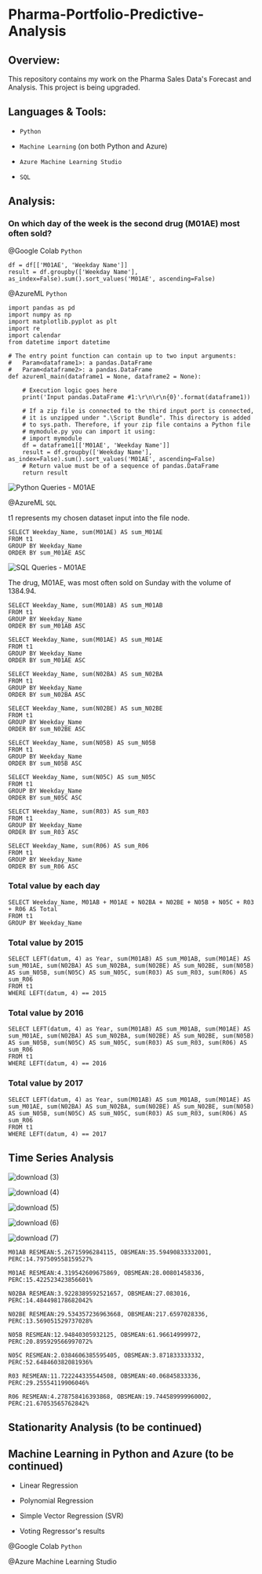 # Pharma-Portfolio-Predictive-Analysis

## Overview:

This repository contains my work on the Pharma Sales Data's Forecast and Analysis. This project is being upgraded.

## Languages & Tools:

- `Python`

- `Machine Learning` (on both Python and Azure)

- `Azure Machine Learning Studio`

- `SQL`

## Analysis:

### On which day of the week is the second drug (M01AE) most often sold?

@Google Colab `Python`
```
df = df[['M01AE', 'Weekday Name']]
result = df.groupby(['Weekday Name'], as_index=False).sum().sort_values('M01AE', ascending=False)
```

@AzureML `Python`
```
import pandas as pd
import numpy as np
import matplotlib.pyplot as plt
import re
import calendar
from datetime import datetime

# The entry point function can contain up to two input arguments:
#   Param<dataframe1>: a pandas.DataFrame
#   Param<dataframe2>: a pandas.DataFrame
def azureml_main(dataframe1 = None, dataframe2 = None):

    # Execution logic goes here
    print('Input pandas.DataFrame #1:\r\n\r\n{0}'.format(dataframe1))

    # If a zip file is connected to the third input port is connected,
    # it is unzipped under ".\Script Bundle". This directory is added
    # to sys.path. Therefore, if your zip file contains a Python file
    # mymodule.py you can import it using:
    # import mymodule
    df = dataframe1[['M01AE', 'Weekday Name']]
    result = df.groupby(['Weekday Name'], as_index=False).sum().sort_values('M01AE', ascending=False)
    # Return value must be of a sequence of pandas.DataFrame
    return result
```    
![Python Queries - M01AE](https://user-images.githubusercontent.com/70437668/161901354-b6b8ac79-750d-4cd0-96fd-82e5573ca466.jpg)

@AzureML `SQL`

t1 represents my chosen dataset input into the file node.
```
SELECT Weekday_Name, sum(M01AE) AS sum_M01AE
FROM t1
GROUP BY Weekday_Name
ORDER BY sum_M01AE ASC
```
![SQL Queries - M01AE](https://user-images.githubusercontent.com/70437668/161901382-40f830c5-a41c-4a82-a94b-5daee87a3b14.jpg)

The drug, M01AE, was most often sold on Sunday with the volume of 1384.94.

```
SELECT Weekday_Name, sum(M01AB) AS sum_M01AB
FROM t1
GROUP BY Weekday_Name
ORDER BY sum_M01AB ASC
```

```
SELECT Weekday_Name, sum(M01AE) AS sum_M01AE
FROM t1
GROUP BY Weekday_Name
ORDER BY sum_M01AE ASC
```

```
SELECT Weekday_Name, sum(N02BA) AS sum_N02BA
FROM t1
GROUP BY Weekday_Name
ORDER BY sum_N02BA ASC
```

```
SELECT Weekday_Name, sum(N02BE) AS sum_N02BE
FROM t1
GROUP BY Weekday_Name
ORDER BY sum_N02BE ASC
```

```
SELECT Weekday_Name, sum(N05B) AS sum_N05B
FROM t1
GROUP BY Weekday_Name
ORDER BY sum_N05B ASC
```

```
SELECT Weekday_Name, sum(N05C) AS sum_N05C
FROM t1
GROUP BY Weekday_Name
ORDER BY sum_N05C ASC
```

```
SELECT Weekday_Name, sum(R03) AS sum_R03
FROM t1
GROUP BY Weekday_Name
ORDER BY sum_R03 ASC
```

```
SELECT Weekday_Name, sum(R06) AS sum_R06
FROM t1
GROUP BY Weekday_Name
ORDER BY sum_R06 ASC
```

### Total value by each day

```
SELECT Weekday_Name, M01AB + M01AE + N02BA + N02BE + N05B + N05C + R03 + R06 AS Total
FROM t1
GROUP BY Weekday_Name
```

### Total value by 2015

```
SELECT LEFT(datum, 4) as Year, sum(M01AB) AS sum_M01AB, sum(M01AE) AS sum_M01AE, sum(N02BA) AS sum_N02BA, sum(N02BE) AS sum_N02BE, sum(N05B) AS sum_N05B, sum(N05C) AS sum_N05C, sum(R03) AS sum_R03, sum(R06) AS sum_R06
FROM t1
WHERE LEFT(datum, 4) == 2015
```

### Total value by 2016

```
SELECT LEFT(datum, 4) as Year, sum(M01AB) AS sum_M01AB, sum(M01AE) AS sum_M01AE, sum(N02BA) AS sum_N02BA, sum(N02BE) AS sum_N02BE, sum(N05B) AS sum_N05B, sum(N05C) AS sum_N05C, sum(R03) AS sum_R03, sum(R06) AS sum_R06
FROM t1
WHERE LEFT(datum, 4) == 2016
```

### Total value by 2017

```
SELECT LEFT(datum, 4) as Year, sum(M01AB) AS sum_M01AB, sum(M01AE) AS sum_M01AE, sum(N02BA) AS sum_N02BA, sum(N02BE) AS sum_N02BE, sum(N05B) AS sum_N05B, sum(N05C) AS sum_N05C, sum(R03) AS sum_R03, sum(R06) AS sum_R06
FROM t1
WHERE LEFT(datum, 4) == 2017
```

## Time Series Analysis

![download (3)](https://user-images.githubusercontent.com/70437668/166632744-1342e832-748c-408f-872a-9ba72c9ecb89.png)

![download (4)](https://user-images.githubusercontent.com/70437668/166632749-34128e92-31de-460f-af12-66e2a2dc31ee.png)

![download (5)](https://user-images.githubusercontent.com/70437668/166632760-8ed7b18c-1991-43d5-84c2-5dc8dd085e6c.png)

![download (6)](https://user-images.githubusercontent.com/70437668/166632771-cef0bad9-c7e8-4c5c-b2e2-ace8703ba0a5.png)

![download (7)](https://user-images.githubusercontent.com/70437668/166632792-c003a168-cfd0-4107-8da3-1636ff1fd134.png)

```
M01AB RESMEAN:5.26715996284115, OBSMEAN:35.59490833332001, PERC:14.797509558159527%

M01AE RESMEAN:4.319542609675869, OBSMEAN:28.00801458336, PERC:15.422523423856601%

N02BA RESMEAN:3.9228389592521657, OBSMEAN:27.083016, PERC:14.484498178682042%

N02BE RESMEAN:29.534357236963668, OBSMEAN:217.6597028336, PERC:13.569051529737028%

N05B RESMEAN:12.94840305932125, OBSMEAN:61.96614999972, PERC:20.895929566997072%

N05C RESMEAN:2.0384606385595405, OBSMEAN:3.871833333332, PERC:52.648460382081936%

R03 RESMEAN:11.722244335544508, OBSMEAN:40.06845833336, PERC:29.25554119906046%

R06 RESMEAN:4.278758416393868, OBSMEAN:19.744589999960002, PERC:21.67053565762842%
```

## Stationarity Analysis (to be continued)

## Machine Learning in Python and Azure (to be continued)

- Linear Regression

- Polynomial Regression

- Simple Vector Regression (SVR)

- Voting Regressor's results

@Google Colab `Python`


@Azure Machine Learning Studio


